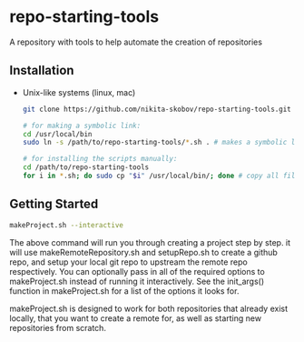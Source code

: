# repo-starting-tools
A repository with tools to help automate the creation of repositories

## Installation

* Unix-like systems (linux, mac)

    ```sh
    git clone https://github.com/nikita-skobov/repo-starting-tools.git
    
    # for making a symbolic link:
    cd /usr/local/bin
    sudo ln -s /path/to/repo-starting-tools/*.sh . # makes a symbolic link to every .sh file within the repo-starting-tools directory.

    # for installing the scripts manually:
    cd /path/to/repo-starting-tools
    for i in *.sh; do sudo cp "$i" /usr/local/bin/; done # copy all files in repo-starting-tools directory with a .sh extension to /usr/local/bin
    ```



## Getting Started

```sh
makeProject.sh --interactive
```

The above command will run you through creating a project step by step. it will use makeRemoteRepository.sh and setupRepo.sh to create a github repo, and setup your local git repo to upstream the remote repo respectively. You can optionally pass in all of the required options to makeProject.sh instead of running it interactively. See the init_args() function in makeProject.sh for a list of the options it looks for.

makeProject.sh is designed to work for both repositories that already exist locally, that you want to create a remote for, as well as starting new repositories from scratch.
